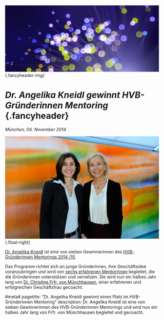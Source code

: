 ![](/img/accurate-bild-3.jpg) {.fancyheader-img}
# *Dr. Angelika Kneidl gewinnt HVB-Gründerinnen Mentoring* {.fancyheader}

*München, 04. November 2014*

[![Dr. Angelika Kneidl mit Ihrer Mentorin, Dr. Christine Frfr. von Münchhausen](/img/ak-mit-cvm.jpg)](/img/ak-mit-cvm.jpg "Dr. Angelika Kneidl mit Ihrer Mentorin, Dr. Christine Frfr. von Münchhausen") {.float-right}

[Dr. Angelika Kneidl](/das-team#angelika-kneidl) ist eine von sieben Gewinnerinnen des [HVB-Gründerinnen Mentorings 2014 /15](https://about.hypovereinsbank.de/de/frauenbeirat/gruenderinnen-mentoring/).

Das Programm richtet sich an junge Gründerinnen, Ihre Geschäftsidee voranzubringen und wird von [sechs erfahrenen Mentorinnen](https://about.hypovereinsbank.de/de/frauenbeirat/gruenderinnen-mentoring/) begleitet, die die Gründerinnen unterstützen und vernetzen.
Sie wird nun ein halbes Jahr lang von [Dr. Christine Frfr. von Münchhausen](http://www.christine-von-muenchhausen.de/Christine_von_Munchhausen/Portrait.html), einer erfahrenen und erfolgreichen Geschäftsfrau gecoacht.

#meta#
pagetitle: "Dr. Angelika Kneidl gewinnt einen Platz im HVB-Gründerinnen Mentoring"
description: Dr. Angelika Kneidl ist eine von sieben Gewinnerinnen des HVB-Gründerinnen Mentorings und wird nun ein halbes Jahr lang von Frfr. von Münchhausen begleitet und gecoacht.

